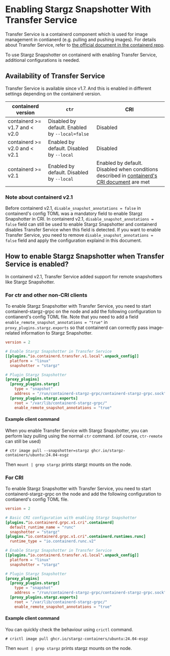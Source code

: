 # Enabling Stargz Snapshotter With Transfer Service

Transfer Service is a containerd component which is used for image management in contianerd (e.g. pulling and pushing images).
For details about Transfer Service, refer to [the official document in the containerd repo](https://github.com/containerd/containerd/blob/6af7c07905a317d4c343a49255e2392f4c8569f9/docs/transfer.md).

To use Stargz Snapshotter on containerd with enabling Transfer Service, additional configurations is needed.

## Availability of Transfer Service

Transfer Service is available since v1.7.
And this is enabled in different settings depending on the containerd version.

|containerd version|`ctr`|CRI|
---|---|---
|containerd >= v1.7 and < v2.0|Disabled by default. Enabled by `--local=false`|Disabled|
|containerd >= v2.0 and < v2.1|Enabled by default. Disabled by `--local`|Disabled|
|containerd >= v2.1|Enabled by default. Disabled by `--local`|Enabled by default. Disabled when conditions described in [containerd's CRI document](https://github.com/containerd/containerd/blob/v2.1.0/docs/cri/config.md#image-pull-configuration-since-containerd-v21) are met|

### Note about containerd v2.1

Before containerd v2.1, `disable_snapshot_annotations = false` in containerd's config TOML was a mandatory field to enable Stargz Snapshotter in CRI.
In containerd v2.1, `disable_snapshot_annotations = false` field can still be used to enable Stargz Snapshotter and containerd disables Transfer Service when this field is detected.
If you want to enable Transfer Service, you need to remove `disable_snapshot_annotations = false` field and apply the configuration explaind in this document.

## How to enable Stargz Snapshotter when Transfer Service is enabled?

In containerd v2.1, Transfer Service added support for remote snapshotters like Stargz Snapshotter.

### For ctr and other non-CRI clients

To enable Stargz Snapshotter with Transfer Service, you need to start containerd-stargz-grpc on the node and add the following configuration to contianerd's config TOML file.
Note that you need to add a field `enable_remote_snapshot_annotations = "true"` in `proxy_plugins.stargz.exports` so that containerd can correctly pass image-related information to Stargz Snapshotter.

```toml
version = 2

# Enable Stargz Snapshotter in Transfer Service
[[plugins."io.containerd.transfer.v1.local".unpack_config]]
  platform = "linux"
  snapshotter = "stargz"

# Plugin Stargz Snapshotter
[proxy_plugins]
  [proxy_plugins.stargz]
    type = "snapshot"
    address = "/run/containerd-stargz-grpc/containerd-stargz-grpc.sock"
  [proxy_plugins.stargz.exports]
    root = "/var/lib/containerd-stargz-grpc/"
    enable_remote_snapshot_annotations = "true"
```

#### Example client command

When you enable Transfer Service with Stargz Snapshotter, you can perform lazy pulling using the normal `ctr` command. (of course, `ctr-remote` can still be used)

```
# ctr image pull --snapshotter=stargz ghcr.io/stargz-containers/ubuntu:24.04-esgz
```

Then `mount | grep stargz` prints stargz mounts on the node.

### For CRI

To enable Stargz Snapshotter with Transfer Service, you need to start containerd-stargz-grpc on the node and add the following configuration to contianerd's config TOML file.

```toml
version = 2

# Basic CRI configuration with enabling Stargz Snapshotter
[plugins."io.containerd.grpc.v1.cri".containerd]
  default_runtime_name = "runc"
  snapshotter = "stargz"
[plugins."io.containerd.grpc.v1.cri".containerd.runtimes.runc]
  runtime_type = "io.containerd.runc.v2"

# Enable Stargz Snapshotter in Transfer Service
[[plugins."io.containerd.transfer.v1.local".unpack_config]]
  platform = "linux"
  snapshotter = "stargz"

# Plugin Stargz Snapshotter
[proxy_plugins]
  [proxy_plugins.stargz]
    type = "snapshot"
    address = "/run/containerd-stargz-grpc/containerd-stargz-grpc.sock"
  [proxy_plugins.stargz.exports]
    root = "/var/lib/containerd-stargz-grpc/"
    enable_remote_snapshot_annotations = "true"
```

#### Example client command

You can quickly check the behaviour using `crictl` command.

```
# crictl image pull ghcr.io/stargz-containers/ubuntu:24.04-esgz
```

Then `mount | grep stargz` prints stargz mounts on the node.
